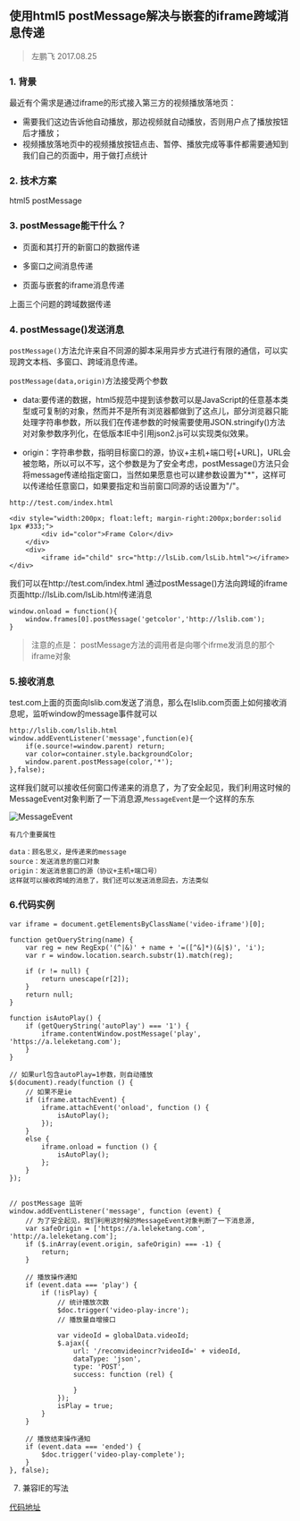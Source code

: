 ## 使用html5 postMessage解决与嵌套的iframe跨域消息传递

> 左鹏飞 2017.08.25

### 1. 背景

最近有个需求是通过iframe的形式接入第三方的视频播放落地页：

+ 需要我们这边告诉他自动播放，那边视频就自动播放，否则用户点了播放按钮后才播放；
+ 视频播放落地页中的视频播放按钮点击、暂停、播放完成等事件都需要通知到我们自己的页面中，用于做打点统计

### 2. 技术方案

html5 postMessage

### 3. postMessage能干什么？

+ 页面和其打开的新窗口的数据传递

+ 多窗口之间消息传递

+ 页面与嵌套的iframe消息传递

上面三个问题的跨域数据传递

### 4. postMessage()发送消息

`postMessage()`方法允许来自不同源的脚本采用异步方式进行有限的通信，可以实现跨文本档、多窗口、跨域消息传递。

`postMessage(data,origin)`方法接受两个参数

 + data:要传递的数据，html5规范中提到该参数可以是JavaScript的任意基本类型或可复制的对象，然而并不是所有浏览器都做到了这点儿，部分浏览器只能处理字符串参数，所以我们在传递参数的时候需要使用JSON.stringify()方法对对象参数序列化，在低版本IE中引用json2.js可以实现类似效果。

+ origin：字符串参数，指明目标窗口的源，协议+主机+端口号[+URL]，URL会被忽略，所以可以不写，这个参数是为了安全考虑，postMessage()方法只会将message传递给指定窗口，当然如果愿意也可以建参数设置为"*"，这样可以传递给任意窗口，如果要指定和当前窗口同源的话设置为"/"。

```
http://test.com/index.html

<div style="width:200px; float:left; margin-right:200px;border:solid 1px #333;">
        <div id="color">Frame Color</div>
    </div>
    <div>
        <iframe id="child" src="http://lsLib.com/lsLib.html"></iframe>
</div>
```

我们可以在http://test.com/index.html
通过postMessage()方法向跨域的iframe页面http://lsLib.com/lsLib.html传递消息

```
window.onload = function(){
    window.frames[0].postMessage('getcolor','http://lslib.com');
}
```

> 注意的点是： postMessage方法的调用者是向哪个ifrme发消息的那个iframe对象


### 5.接收消息

test.com上面的页面向lslib.com发送了消息，那么在lslib.com页面上如何接收消息呢，监听window的message事件就可以

```
http://lslib.com/lslib.html
window.addEventListener('message',function(e){
    if(e.source!=window.parent) return;
    var color=container.style.backgroundColor;
    window.parent.postMessage(color,'*');
},false);
```
这样我们就可以接收任何窗口传递来的消息了，为了安全起见，我们利用这时候的MessageEvent对象判断了一下消息源,`MessageEvent`是一个这样的东东

![MessageEvent](https://github.com/zuopf769/notebook/blob/master/fe/%E4%BD%BF%E7%94%A8html5%20postMessage%E8%A7%A3%E5%86%B3%E8%B7%A8%E5%9F%9F%E3%80%81%E8%B7%A8%E7%AA%97%E5%8F%A3%E6%B6%88%E6%81%AF%E4%BC%A0%E9%80%92/1.png)

```
有几个重要属性

data：顾名思义，是传递来的message
source：发送消息的窗口对象
origin：发送消息窗口的源（协议+主机+端口号）
这样就可以接收跨域的消息了，我们还可以发送消息回去，方法类似

```

### 6.代码实例

```
var iframe = document.getElementsByClassName('video-iframe')[0];

function getQueryString(name) {
    var reg = new RegExp('(^|&)' + name + '=([^&]*)(&|$)', 'i');
    var r = window.location.search.substr(1).match(reg);

    if (r != null) {
        return unescape(r[2]);
    }
    return null;
}

function isAutoPlay() {
    if (getQueryString('autoPlay') === '1') {
        iframe.contentWindow.postMessage('play', 'https://a.leleketang.com');
    }
}

// 如果url包含autoPlay=1参数，则自动播放
$(document).ready(function () {
    // 如果不是ie
    if (iframe.attachEvent) {
        iframe.attachEvent('onload', function () {
            isAutoPlay();
        });
    }
    else {
        iframe.onload = function () {
            isAutoPlay();
        };
    }
});
```

```

// postMessage 监听
window.addEventListener('message', function (event) {
	// 为了安全起见，我们利用这时候的MessageEvent对象判断了一下消息源,
    var safeOrigin = ['https://a.leleketang.com', 'http://a.leleketang.com'];
    if ($.inArray(event.origin, safeOrigin) === -1) {
        return;
    }

    // 播放操作通知
    if (event.data === 'play') {
        if (!isPlay) {
            // 统计播放次数
            $doc.trigger('video-play-incre');
            // 播放量自增接口

            var videoId = globalData.videoId;
            $.ajax({
                url: '/recomvideoincr?videoId=' + videoId,
                dataType: 'json',
                type: 'POST',
                success: function (rel) {
                
                }
            });
            isPlay = true;
        }
    }

    // 播放结束操作通知
    if (event.data === 'ended') {
        $doc.trigger('video-play-complete');
    }
}, false);
```

7. 兼容IE的写法

[代码地址](https://github.com/zuopf769/notebook/blob/master/fe/%E4%BD%BF%E7%94%A8html5%20postMessage%E8%A7%A3%E5%86%B3%E8%B7%A8%E5%9F%9F%E3%80%81%E8%B7%A8%E7%AA%97%E5%8F%A3%E6%B6%88%E6%81%AF%E4%BC%A0%E9%80%92/postMessage.js)



